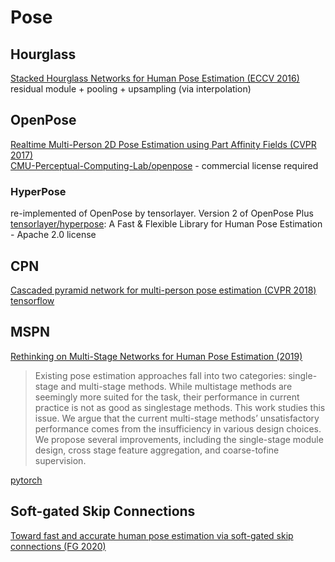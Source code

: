 # Pose

## Hourglass
[Stacked Hourglass Networks for Human Pose Estimation (ECCV 2016)](https://arxiv.org/abs/1603.06937)  
residual module + pooling + upsampling (via interpolation)

## OpenPose
[Realtime Multi-Person 2D Pose Estimation using Part Affinity Fields (CVPR 2017)](http://openaccess.thecvf.com/content_cvpr_2017/papers/Cao_Realtime_Multi-Person_2D_CVPR_2017_paper.pdf)  
[CMU-Perceptual-Computing-Lab/openpose](https://github.com/CMU-Perceptual-Computing-Lab/openpose) -  commercial license required
### HyperPose
re-implemented of OpenPose by tensorlayer. Version 2 of OpenPose Plus  
[tensorlayer/hyperpose](https://github.com/tensorlayer/hyperpose): A Fast & Flexible Library for Human Pose Estimation - Apache 2.0 license

## CPN
[Cascaded pyramid network for multi-person pose estimation (CVPR 2018)](https://arxiv.org/abs/1711.07319)
[tensorflow](https://github.com/chenyilun95/tf-cpn)

## MSPN
[Rethinking on Multi-Stage Networks for Human Pose Estimation (2019)](https://arxiv.org/abs/1901.00148)  
> Existing pose estimation approaches fall into two categories: single-stage and multi-stage methods. While multistage methods are seemingly more suited for the task, their performance in current practice is not as good as singlestage methods. This work studies this issue. We argue that the current multi-stage methods’ unsatisfactory performance comes from the insufficiency in various design choices. We propose several improvements, including the single-stage module design, cross stage feature aggregation, and coarse-tofine supervision.  

[pytorch](https://github.com/fenglinglwb/MSPN)

## Soft-gated Skip Connections
[Toward fast and accurate human pose estimation via soft-gated skip connections (FG 2020)](https://arxiv.org/pdf/2002.11098.pdf)